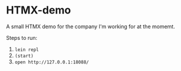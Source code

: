 # HTMX-demo

A small HTMX demo for the company I'm working for at the momemt.

Steps to run:

1. `lein repl`
2. `(start)`
3. `open http://127.0.0.1:18088/`

